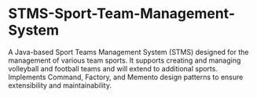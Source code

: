 # STMS-Sport-Team-Management-System
A Java-based Sport Teams Management System (STMS) designed for the management of various team sports. It supports creating and managing volleyball and football teams and will extend to additional sports. Implements Command, Factory, and Memento design patterns to ensure extensibility and maintainability.
